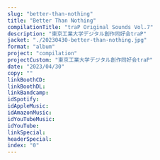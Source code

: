 ```yaml
---
slug: "better-than-nothing"
title: "Better Than Nothing"
compilationTitle: "traP Original Sounds Vol.7"
description: "東京工業大学デジタル創作同好会traP"
jacket: "./20230430-better-than-nothing.jpg"
format: "album"
project: "compilation"
projectCustom: "東京工業大学デジタル創作同好会traP"
date: "2023/04/30"
copy: ""
linkBoothCD:
linkBoothDL:
linkBandcamp:
idSpotify:
idAppleMusic:
idAmazonMusic:
idYouTubeMusic:
idYouTube:
linkSpecial:
headerSpecial:
index: "0"
---
```

